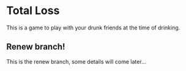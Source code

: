 # Total Loss

This is a game to play with your drunk friends at the time of drinking.

## Renew branch!

This is the renew branch, some details will come later...
